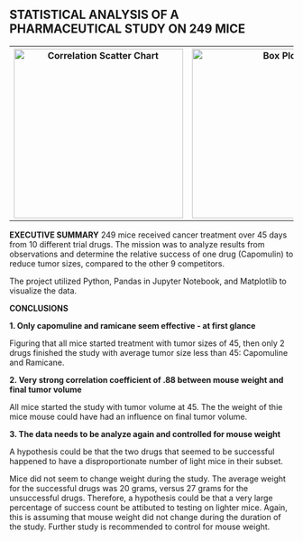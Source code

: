 ## STATISTICAL ANALYSIS OF A PHARMACEUTICAL STUDY ON 249 MICE
 
 <table style="width:100%">
  <tr valign="top">
    <th><img height="300" alt="Correlation Scatter Chart" src="https://github.com/kennethcandersen/pharmaceutical-effectiveness-analysis/blob/main/chart-exports/correlation_scatter_chart.png"></th>
    <th><img height="300" alt="Box Plot" src="https://github.com/kennethcandersen/pharmaceutical-effectiveness-analysis/blob/main/chart-exports/box-plots.png"></th>
    <th><img height="300" alt="Bar Chart With Code" src="https://github.com/kennethcandersen/pharmaceutical-effectiveness-analysis/blob/main/chart-exports/bar-chart.png"></th>
  </tr>
</table> 

**EXECUTIVE SUMMARY**
249 mice received cancer treatment over 45 days from 10 different trial drugs. The mission was to analyze results from observations and determine the relative success of one drug (Capomulin) to reduce tumor sizes, compared to the other 9 competitors. 

The project utilized Python, Pandas in Jupyter Notebook, and Matplotlib to visualize the data. 

**CONCLUSIONS**
  
**1. Only capomuline and ramicane seem effective - at first glance** 

Figuring that all mice started treatment with tumor sizes of 45, then only 2 drugs finished the study with average tumor size less than 45: Capomuline and Ramicane.

**2. Very strong correlation coefficient of .88 between mouse weight and final tumor volume**

All mice started the study with tumor volume at 45. The the weight of thie mice mouse could have had an influence on final tumor volume.

**3. The data needs to be analyze again and controlled for mouse weight**

A hypothesis could be that the two drugs that seemed to be successful happened to have a disproportionate number of light mice in their subset.

Mice did not seem to change weight during the study. The average weight for the successful drugs was 20 grams, versus 27 grams for the unsuccessful drugs. Therefore, a
hypothesis could be that a very large percentage of success count be attibuted to testing on lighter mice. Again, this is assuming that mouse weight did not change during the
duration of the study. Further study is recommended to control for mouse weight.


